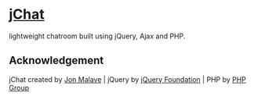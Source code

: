 # [jChat](https://github.com/jonmalave/jChat)
lightweight chatroom built using jQuery, Ajax and PHP.

## Acknowledgement

jChat created by [Jon Malave](http://jonmalave.com) | jQuery by [jQuery Foundation](https://jquery.org/team/) | PHP by [PHP Group](https://secure.php.net/) 
